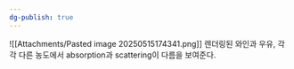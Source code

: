 ```yaml
---
dg-publish: true
---
```


![[Attachments/Pasted image 20250515174341.png]]
렌더링된 와인과 우유, 각각 다른 농도에서 absorption과 scattering이 다름을 보여준다.